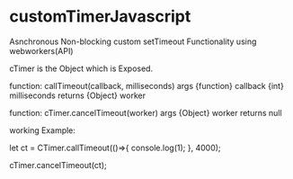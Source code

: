 # customTimerJavascript
Asnchronous Non-blocking custom setTimeout Functionality
using webworkers(API)

cTimer is the Object which is Exposed.
 
function:
callTimeout(callback, milliseconds)
args {function} callback
     {int} milliseconds
returns {Object} worker

function:
cTimer.cancelTimeout(worker)
args {Object} worker
returns null

working Example:

let ct = CTimer.callTimeout(()=>{
    console.log(1);
}, 4000);

cTimer.cancelTimeout(ct);